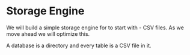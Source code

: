 # Storage Engine

We will build a simple storage engine for to start with - CSV files. As we move ahead we will optimize this.

A database is a directory and every table is a CSV file in it.
